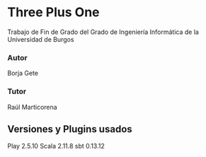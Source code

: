 # Three Plus One

Trabajo de Fin de Grado del Grado de Ingeniería Informática de la Universidad de Burgos

### Autor
Borja Gete
### Tutor
Raúl Marticorena

## Versiones y Plugins usados

Play 2.5.10
Scala 2.11.8
sbt 0.13.12
